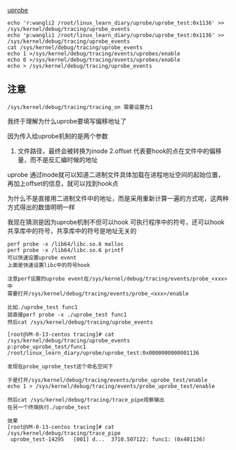     
[uprobe](https://lwn.net/Articles/499190/)

    echo 'r:wangli2 /root/linux_learn_diary/uprobe/uprobe_test:0x1136' >> /sys/kernel/debug/tracing/uprobe_events
    echo 'p:wangli1 /root/linux_learn_diary/uprobe/uprobe_test:0x1136' >> /sys/kernel/debug/tracing/uprobe_events
    cat /sys/kernel/debug/tracing/uprobe_events
    echo 1 >/sys/kernel/debug/tracing/events/uprobes/enable
    echo 0 >/sys/kernel/debug/tracing/events/uprobes/enable
    echo > /sys/kernel/debug/tracing/uprobe_events

## 注意
    /sys/kernel/debug/tracing/tracing_on 需要设置为1

我终于理解为什么uprobe要填写偏移地址了

因为传入给uprobe机制的是两个参数 
1. 文件路径，最终会被转换为inode 
2.offset 代表要hook的点在文件中的偏移量，而不是反汇编时候的地址

uprobe 通过inode就可以知道二进制文件具体加载在进程地址空间的起始位置，再加上offset的信息，就可以找到hook点

为什么不是直接用二进制文件中的地址，而是采用重新计算一遍的方式呢，这两种方式得出的数值明明一样

我现在猜测是因为uprobe机制不但可以hook 可执行程序中的符号，还可以hook 共享库中的符号，共享库中的符号是地址无关的


    perf probe -x /lib64/libc.so.6 malloc
    perf probe -x /lib64/libc.so.6 printf
    可以快速设置uprobe event
    上面是快速设置libc中的符号hook

    注意perf设置的uprobe event在/sys/kernel/debug/tracing/events/probe_<xxx> 中
    需要打开/sys/kernel/debug/tracing/events/probe_<xxx>/enable

    比如./uprobe_test func1
    就直接perf probe -x ./uprobe_test func1
    然后cat /sys/kernel/debug/tracing/uprobe_events

    [root@VM-0-13-centos tracing]# cat /sys/kernel/debug/tracing/uprobe_events
    p:probe_uprobe_test/func1 /root/linux_learn_diary/uprobe/uprobe_test:0x0000000000001136

    发现在probe_uprobe_test这个命名空间下

    于是打开/sys/kernel/debug/tracing/events/probe_uprobe_test/enable
    echo 1 > /sys/kernel/debug/tracing/events/probe_uprobe_test/enable

    然后cat /sys/kernel/debug/tracing/trace_pipe观察输出
    在另一个终端执行./uprobe_test

    效果
    [root@VM-0-13-centos tracing]# cat /sys/kernel/debug/tracing/trace_pipe
     uprobe_test-14295   [001] d...  3710.507122: func1: (0x401136)